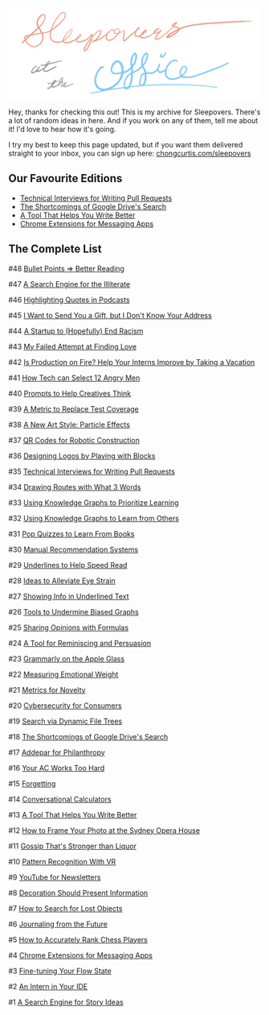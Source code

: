 <p>
  <img src="assets/title.jpg" alt="Sleepovers at the Office" width="600"/>
</p>

Hey, thanks for checking this out! This is my archive for Sleepovers. There's a lot of random ideas in here. And if you work on any of them, tell me about it! I'd love to hear how it's going.

I try my best to keep this page updated, but if you want them delivered straight to your inbox, you can sign up here: [chongcurtis.com/sleepovers](https://chongcurtis.com/sleepovers)

## Our Favourite Editions

- [Technical Interviews for Writing Pull Requests](issues/035_technical_interviews_for_writing_pull_requests.md)
- [The Shortcomings of Google Drive's Search](issues/018_the_shortcomings_of_google_drives_search.md)
- [A Tool That Helps You Write Better](issues/013_a_tool_that_helps_you_write_better.md)
- [Chrome Extensions for Messaging Apps](issues/004_chrome_extensions_for_messaging_apps.md)

## The Complete List

<!--START OF TABLE OF CONTENTS-->

#48 [Bullet Points ⇒ Better Reading](issues/048_bullet_points_implies_better_reading.md)

#47 [A Search Engine for the Illiterate](issues/047_a_search_engine_for_the_illiterate.md)

#46 [Highlighting Quotes in Podcasts](issues/046_highlighting_quotes_in_podcasts.md)

#45 [I Want to Send You a Gift, but I Don't Know Your Address](issues/045_i_want_to_send_you_a_gift_but_i_dont_know_your_address.md)

#44 [A Startup to (Hopefully) End Racism](issues/044_a_startup_to_hopefully_end_racism.md)

#43 [My Failed Attempt at Finding Love](issues/043_my_failed_attempt_at_finding_love.md)

#42 [Is Production on Fire? Help Your Interns Improve by Taking a Vacation](issues/042_is_production_on_fire_help_your_interns_improve_by_taking_a_vacation.md)

#41 [How Tech can Select 12 Angry Men](issues/041_how_tech_can_select_12_angry_men.md)

#40 [Prompts to Help Creatives Think](issues/040_prompts_to_help_creatives_think.md)

#39 [A Metric to Replace Test Coverage](issues/039_a_metric_to_replace_test_coverage.md)

#38 [A New Art Style: Particle Effects](issues/038_a_new_art_style_particle_effects.md)

#37 [QR Codes for Robotic Construction](issues/037_qr_codes_for_robotic_construction.md)

#36 [Designing Logos by Playing with Blocks](issues/036_designing_logos_by_playing_with_blocks.md)

#35 [Technical Interviews for Writing Pull Requests](issues/035_technical_interviews_for_writing_pull_requests.md)

#34 [Drawing Routes with What 3 Words](issues/034_drawing_routes_with_what_3_words.md)

#33 [Using Knowledge Graphs to Prioritize Learning](issues/033_using_knowledge_graphs_to_prioritize_learning.md)

#32 [Using Knowledge Graphs to Learn from Others](issues/032_using_knowledge_graphs_to_learn_from_others.md)

#31 [Pop Quizzes to Learn From Books](issues/031_pop_quizes_to_learn_from_books.md)

#30 [Manual Recommendation Systems](issues/030_manual_recommendation_systems.md)

#29 [Underlines to Help Speed Read](issues/029_underlines_to_help_speed_read.md)

#28 [Ideas to Alleviate Eye Strain](issues/028_ideas_to_alleviate_eye_strain.md)

#27 [Showing Info in Underlined Text](issues/027_showing_info_in_underlined_text.md)

#26 [Tools to Undermine Biased Graphs](issues/026_tools_to_undermine_biased_graphs.md)

#25 [Sharing Opinions with Formulas](issues/025_sharing_opinions_with_formulas.md)

#24 [A Tool for Reminiscing and Persuasion](issues/024_a_tool_for_reminiscing_and_persuasion.md)

#23 [Grammarly on the Apple Glass](issues/023_grammarly_on_the_apple_glass.md)

#22 [Measuring Emotional Weight](issues/022_measuring_emotional_weight.md)

#21 [Metrics for Novelty](issues/021_metrics_for_novelty.md)

#20 [Cybersecurity for Consumers](issues/020_cybersecurity_for_consumers.md)

#19 [Search via Dynamic File Trees](issues/019_search_via_dynamic_file_trees.md)

#18 [ The Shortcomings of Google Drive's Search](issues/018_the_shortcomings_of_google_drives_search.md)

#17 [Addepar for Philanthropy](issues/017_addepar_for_philanthropy.md)

#16 [Your AC Works Too Hard](issues/016_your_ac_works_too_hard.md)

#15 [Forgetting](issues/015_forgetting.md)

#14 [Conversational Calculators](issues/014_conversational_calculators.md)

#13 [A Tool That Helps You Write Better](issues/013_a_tool_that_helps_you_write_better.md)

#12 [How to Frame Your Photo at the Sydney Opera House](issues/012_how_to_frame_your_photo_at_the_sydney_opera_house.md)

#11 [Gossip That's Stronger than Liquor](issues/011_gossip_thats_stronger_than_liquor.md)

#10 [Pattern Recognition With VR](issues/010_pattern_recognition_with_vr.md)

#9 [YouTube for Newsletters](issues/009_youtube_for_newsletters.md)

#8 [Decoration Should Present Information](issues/008_decoration_should_present_information.md)

#7 [How to Search for Lost Objects](issues/007_how_to_search_for_lost_objects.md)

#6 [Journaling from the Future](issues/006_journaling_from_the_future.md)

#5 [How to Accurately Rank Chess Players](issues/005_how_to_accurately_rank_chess_players.md)

#4 [Chrome Extensions for Messaging Apps](issues/004_chrome_extensions_for_messaging_apps.md)

#3 [Fine-tuning Your Flow State](issues/003_fine_tuning_your_flow_state.md)

#2 [An Intern in Your IDE](issues/002_an_intern_in_your_ide.md)

#1 [A Search Engine for Story Ideas](issues/001_a_search_engine_for_story_ideas.md)

<!--END OF TABLE OF CONTENTS-->